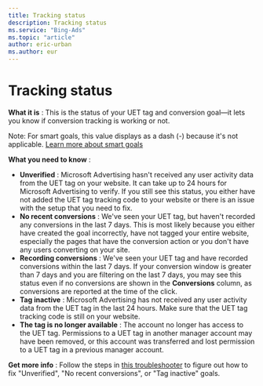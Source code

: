 ```yaml
---
title: Tracking status
description: Tracking status
ms.service: "Bing-Ads"
ms.topic: "article"
author: eric-urban
ms.author: eur
---
```


# Tracking status

**What it is** : This is the status of your UET tag and conversion goal—it lets you know if conversion tracking is working or not.

Note: For smart goals, this value displays as a dash (-) because it's not applicable. [Learn more about smart goals](../hlp_BA_CONC_SmartGoals.md)

**What you need to know** :

- **Unverified** : Microsoft Advertising hasn't received any user activity data from the UET tag on your website. It can take up to 24 hours for Microsoft Advertising to verify. If you still see this status, you either have not added the UET tag tracking code to your website or there is an issue with the setup that you need to fix.
- **No recent conversions** : We've seen your UET tag, but haven't recorded any conversions in the last 7 days. This is most likely because you either have created the goal incorrectly, have not tagged your entire website, especially the pages that have the conversion action or you don't have any users converting on your site.
- **Recording conversions** : We've seen your UET tag and have recorded conversions within the last 7 days. If your conversion window is greater than 7 days and you are filtering on the last 7 days, you may see this status even if no conversions are shown in the **Conversions** column, as conversions are reported at the time of the click.
- **Tag inactive** : Microsoft Advertising has not received any user activity data from the UET tag in the last 24 hours. Make sure that the UET tag tracking code is still on your website.
- **The tag is no longer available** : The account no longer has access to the UET tag. Permissions to a UET tag in another manager account may have been removed, or this account was transferred and lost permission to a UET tag in a previous manager account.

**Get more info** : Follow the steps in [this troubleshooter](../hlp_BA_CONC_UET_TroubleshootCT.md) to figure out how to fix "Unverified", "No recent conversions", or "Tag inactive" goals.


